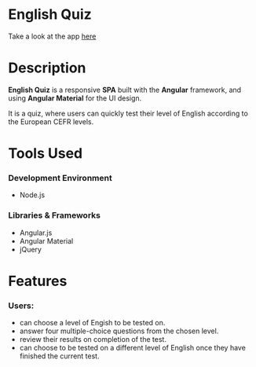 # English Quiz

Take a look at the app [here](https://kevmhughes.github.io/EnglishQuiz/)

# Description

**English Quiz** is a responsive **SPA** built with the **Angular** framework, and using **Angular Material** for the UI design. 

It is a quiz, where users can quickly test their level of English according to the European CEFR levels. 

# Tools Used

### Development Environment
* Node.js

### Libraries & Frameworks
* Angular.js
* Angular Material
* jQuery

# Features

### Users:

* can choose a level of Engish to be tested on.
* answer four multiple-choice questions from the chosen level.
* review their results on completion of the test.
* can choose to be tested on a different level of English once they have finished the current test.



